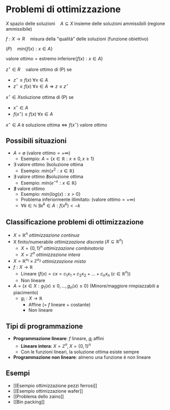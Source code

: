 # Problemi di ottimizzazione

$X \; \text{spazio delle soluzioni} \quad A \subseteq X \; \text{insieme delle soluzioni ammissibili (regione ammissibile)}$

$f:X \rightarrow R \quad \text{misura della "qualità" delle soluzioni (funzione obiettivo)}$

$(P) \quad min\{f(x):x \in A\}$

$\text{valore ottimo}=\text{estremo inferiore}\{f(x):x \in A\}$

$z^\star \in R \quad \text{valore ottimo di (P) se}$

- $z^\star \leq f(x) \; \forall x \in A$
- $z^\star \leq f(x) \; \forall x \in A \Rightarrow z \leq z^\star$

$x^\star \in X \text{soluzione ottima di (P) se}$

- $x^\star \in A$
- $f(x^\star) \leq f(x) \; \forall x \in A$

$x^\star \in A \; \text{è soluzione ottima} \iff f(x^\star) \; \text{valore ottimo}$

## Possibili situazioni

- $A= \emptyset \; \text{(valore ottimo} = +\infty)$
    - Esempio: $A=\{x \in \mathbb{R}: x \leq 0, x \geq 1\}$
- $\exists \; \text{valore ottimo} \; \exists \text{soluzione ottima}$
    - Esempio: $min\{x^2: x \in \mathbb{R}\}$
- $\exists \; \text{valore ottimo} \; \nexists \text{soluzione ottima}$
    - Esempio: $min\{e^{-x}: x \in \mathbb{R}\}$
- $\nexists \; \text{valore ottimo}$
    - Esempio: $min\{log(x): x > 0\}$
    - Problema inferiormente illimitato: $\text{(valore ottimo} = +\infty)$
    - $\forall k \in \mathbb{N} \; \exists x^k \in A : f(x^k) < -k$

## Classificazione problemi di ottimizzazione

- $X= \mathbb{R}^n$ *ottimizzazione continua*
- X finito/numerabile *ottimizzazione discreta* ($X \subseteq \mathbb{R}^n$)
    - $X=\{0,1\}^n$ *ottimizzazione combinatoria*
    - $X= \mathbb{Z}^n$ *ottimizzazione intera*
- $X= \mathbb{R}^{n_1} \times \mathbb{Z}^{n_2}$ *ottimizzazione mista*
- $f: X \rightarrow \mathbb{R}$
    - Lineare ($f(x)=cx=c_1x_1+c_2x_2+…+c_nx_n \; (c \in \mathbb{R}^n))$
    - Non lineare
- $A=\{x \in X : g_1(x) \leq 0,…,g_n(x) \leq 0\}$ (Minore/maggiore rimpiazzabili a piacimento)
    - $g_i:X \rightarrow \mathbb{R}$
        - Affine (= $f$ lineare + costante)
        - Non lineare

## Tipi di programmazione

- **Programmazione lineare**: $f$ lineare, $g_i$ affini
    - **Lineare intera**: $X= \mathbb{Z}^n, X=\{0,1\}^n$
    - Con le funzioni lineari, la soluzione ottima esiste sempre
- **Programmazione non lineare**: almeno una funzione è non lineare

## Esempi

- [[Esempio ottimizzazione pezzi ferrosi]]
- [[Esempio ottimizzazione wafer]]
- [[Problema dello zaino]]
- [[Bin packing]]